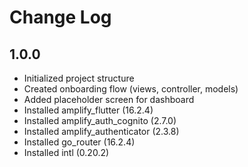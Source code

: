 # Change Log

## 1.0.0
* Initialized project structure
* Created onboarding flow (views, controller, models)
* Added placeholder screen for dashboard
* Installed amplify_flutter (16.2.4)
* Installed amplify_auth_cognito (2.7.0)
* Installed amplify_authenticator (2.3.8)
* Installed go_router (16.2.4)
* Installed intl (0.20.2)
